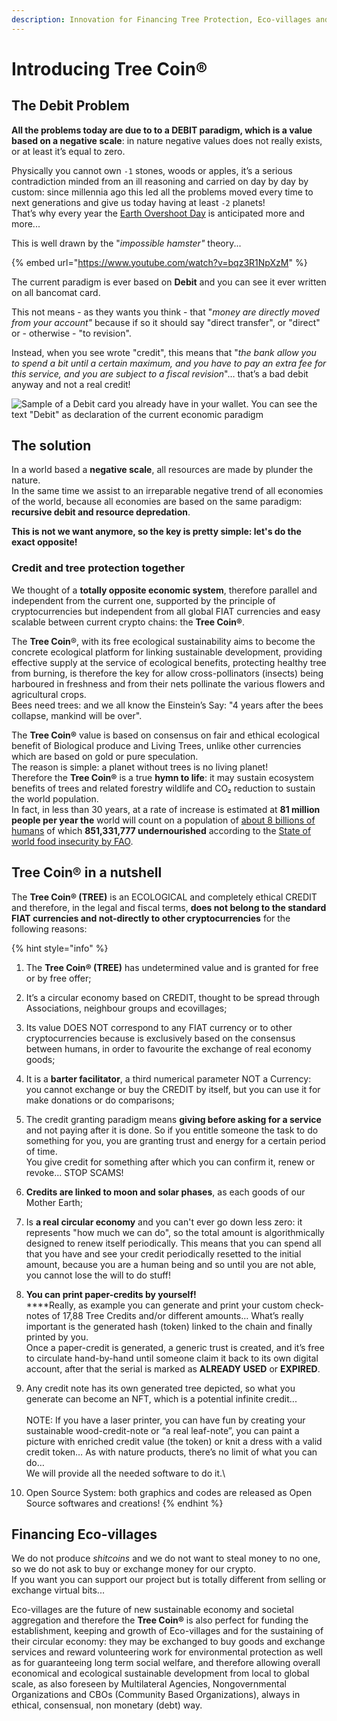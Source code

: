 ```yaml
---
description: Innovation for Financing Tree Protection, Eco-villages and Sustainability
---
```


# Introducing Tree Coin®

## The Debit Problem

**All the problems today are due to to a DEBIT paradigm, which is a value based on a negative scale**: in nature negative values does not really exists, or at least it’s equal to zero.

Physically you cannot own `-1` stones, woods or apples, it’s a serious contradiction minded from an ill reasoning and carried on day by day by custom: since millennia ago this led all the problems moved every time to next generations and give us today having at least `-2` planets!\
That’s why every year the [Earth Overshoot Day](https://en.wikipedia.org/wiki/Earth\_Overshoot\_Day) is anticipated more and more...

This is well drawn by the "_impossible hamster"_ theory...

{% embed url="https://www.youtube.com/watch?v=bqz3R1NpXzM" %}

The current paradigm is ever based on **Debit** and you can see it ever written on all bancomat card.

This not means - as they wants you think - that "_money are directly moved from your account"_ because if so it should say "direct transfer", or "direct" or - otherwise - "to revision".

Instead, when you see wrote "credit", this means that "_the bank allow you to spend a bit until a certain maximum, and you have to pay an extra fee for this service, and you are subject to a fiscal revision_"… that’s a bad debit anyway and not a real credit!

![Sample of a Debit card you already have in your wallet.
You can see the text "Debit" as declaration of the current economic paradigm](<.gitbook/assets/immagine (1).png>)

## **The solution** <a href="#10f8" id="10f8"></a>

In a world based a **negative scale**, all resources are made by plunder the nature.\
In the same time we assist to an irreparable negative trend of all economies of the world, because all economies are based on the same paradigm: **recursive debit and resource depredation**.

**This is not we want anymore, so the key is pretty simple: let's do the exact opposite!**



### Credit and tree protection together

We thought of a **totally opposite economic system**, therefore parallel and independent from the current one, supported by the principle of cryptocurrencies but independent from all global FIAT currencies and easy scalable between current crypto chains: the **Tree Coin®**.

The **Tree Coin**®, with its free ecological sustainability aims to become the concrete ecological platform for linking sustainable development, providing effective supply at the service of ecological benefits, protecting healthy tree from burning, is therefore the key for allow cross-pollinators (insects) being harboured in freshness and from their nets pollinate the various flowers and agricultural crops.\
Bees need trees: and we all know the Einstein’s Say: "4 years after the bees collapse, mankind will be over".



The **Tree Coin®** value is based on consensus on fair and ethical ecological benefit of Biological produce and Living Trees, unlike other currencies which are based on gold or pure speculation.\
The reason is simple: a planet without trees is no living planet!\
Therefore the **Tree Coin®** is a true **hymn to life**: it may sustain ecosystem benefits of trees and related forestry wildlife and CO₂ reduction to sustain the world population.\
In fact, in less than 30 years, at a rate of increase is estimated at **81 million people per year the** world will count on a population of [about 8 billions of humans](https://www.worldometers.info/world-population/) of which **851,331,777 undernourished** according to the [State of world food insecurity by FAO](https://www.fao.org/publications/sofi/en/).

## **Tree Coin®** in a nutshell

The **Tree Coin® (TREE)** is an ECOLOGICAL and completely ethical CREDIT and therefore, in the legal and fiscal terms, **does not belong to the standard FIAT currencies and not-directly to other cryptocurrencies** for the following reasons:

{% hint style="info" %}
1. The **Tree Coin® (TREE)** has undetermined value and is granted for free or by free offer;
2. It’s a circular economy based on CREDIT, thought to be spread through Associations, neighbour groups and ecovillages;
3. Its value DOES NOT correspond to any FIAT currency or to other cryptocurrencies because is exclusively based on the consensus between humans, in order to favourite the exchange of real economy goods;
4. It is a **barter facilitator**, a third numerical parameter NOT a Currency: you cannot exchange or buy the CREDIT by itself, but you can use it for make donations or do comparisons;
5. The credit granting paradigm means **giving before asking for a service** and not paying after it is done. So if you entitle someone the task to do something for you, you are granting trust and energy for a certain period of time.\
   You give credit for something after which you can confirm it, renew or revoke... STOP SCAMS!
6. **Credits are linked to moon and solar phases**, as each goods of our Mother Earth;
7. Is **a real circular economy** and you can't ever go down less zero: it represents "how much we can do", so the total amount is algorithmically designed to renew itself periodically. This means that you can spend all that you have and see your credit periodically resetted to the initial amount, because you are a human being and so until you are not able, you cannot lose the will to do stuff!
8. **You can print paper-credits by yourself!**\
   ****Really, as example you can generate and print your custom check-notes of 17,88 Tree Credits and/or different amounts… What’s really important is the generated hash (token) linked to the chain and finally printed by you.\
   Once a paper-credit is generated, a generic trust is created, and it’s free to circulate hand-by-hand until someone claim it back to its own digital account, after that the serial is marked as **ALREADY USED** or **EXPIRED**.
9. Any credit note has its own generated tree depicted, so what you generate can become an NFT, which is a potential infinite credit...\
   \
   NOTE: If you have a laser printer, you can have fun by creating your sustainable wood-credit-note or “a real leaf-note”, you can paint a picture with enriched credit value (the token) or knit a dress with a valid credit token… As with nature products, there’s no limit of what you can do…\
   We will provide all the needed software to do it.\

10. Open Source System: both graphics and codes are released as Open Source softwares and creations!
{% endhint %}



## Financing Eco-villages

We do not produce _shitcoins_ and we do not want to steal money to no one, so we do not ask to buy or exchange money for our crypto.\
If you want you can support our project but is totally different from selling or exchange virtual bits...

Eco-villages are the future of new sustainable economy and societal aggregation and therefore the **Tree Coin®** is also perfect for funding the establishment, keeping and growth of Eco-villages and for the sustaining of their circular economy: they may be exchanged to buy goods and exchange services and reward volunteering work for environmental protection as well as for guaranteeing long term social welfare, and therefore allowing overall economical and ecological sustainable development from local to global scale, as also foreseen by Multilateral Agencies, Nongovernmental Organizations and CBOs (Community Based Organizations), always in ethical, consensual, non monetary (debt) way.

